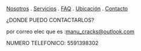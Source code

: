 [Nosotros](./nosotros.md) . [Servicios](./servicios.md) . [FAQ](FAQ.md) . [Ubicación](ubicacion.md) . [Contacto](./contacto.md)

¿DONDE PUEDO CONTACTARLOS?

por correo elec que es :manu_cracks@outlook.com

NUMERO  TELEFONICO: 5591398302
  
  
